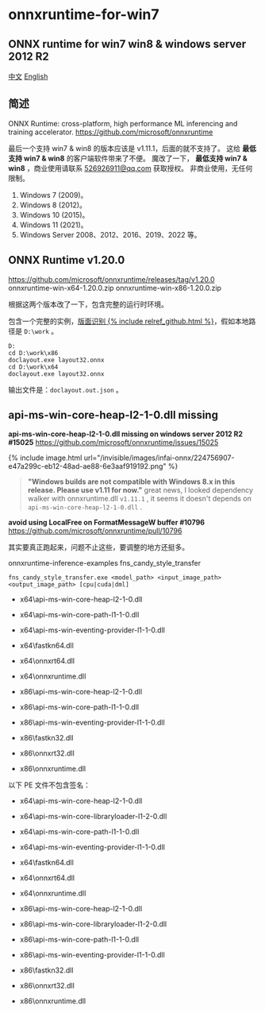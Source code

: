 # onnxruntime-for-win7

## ONNX runtime for win7 win8 & windows server 2012 R2

[中文]()
[English]()


## 简述

ONNX Runtime: cross-platform, high performance ML inferencing and training accelerator.
<https://github.com/microsoft/onnxruntime>

最后一个支持 win7 & win8 的版本应该是 v1.11.1，后面的就不支持了。
这给 **最低支持 win7 & win8** 的客户端软件带来了不便。
魔改了一下， **最低支持 win7 & win8** ，商业使用请联系 <526926911@qq.com> 获取授权。
非商业使用，无任何限制。

1. Windows 7 (2009)。
2. Windows 8 (2012)。
3. Windows 10 (2015)。
4. Windows 11 (2021)。
5. Windows Server 2008、2012、2016、2019、2022 等。


## ONNX Runtime v1.20.0

<https://github.com/microsoft/onnxruntime/releases/tag/v1.20.0>
onnxruntime-win-x64-1.20.0.zip
onnxruntime-win-x86-1.20.0.zip

根据这两个版本改了一下，包含完整的运行时环境。

包含一个完整的实例，[版面识别 {% include relref_github.html %}](https://github.com/opendatalab/DocLayout-YOLO)，假如本地路径是 `D:\work` 。
```
D:
cd D:\work\x86
doclayout.exe layout32.onnx
cd D:\work\x64
doclayout.exe layout32.onnx
```

输出文件是：`doclayout.out.json` 。


## api-ms-win-core-heap-l2-1-0.dll missing

**api-ms-win-core-heap-l2-1-0.dll missing on windows server 2012 R2 #15025**
<https://github.com/microsoft/onnxruntime/issues/15025>

{% include image.html url="/invisible/images/infai-onnx/224756907-e47a299c-eb12-48ad-ae88-6e3aaf919192.png" %}

> **"Windows builds are not compatible with Windows 8.x in this release. Please use v1.11 for now."**
> great news, I looked dependency walker with onnxruntime.dll `v1.11.1` , it seems it doesn't depends on `api-ms-win-core-heap-l2-1-0.dll` .

**avoid using LocalFree on FormatMessageW buffer #10796**
<https://github.com/microsoft/onnxruntime/pull/10796>

其实要真正跑起来，问题不止这些，要调整的地方还挺多。

onnxruntime-inference-examples
fns_candy_style_transfer

```
fns_candy_style_transfer.exe <model_path> <input_image_path> <output_image_path> [cpu|cuda|dml]
```

* x64\\api-ms-win-core-heap-l2-1-0.dll
* x64\\api-ms-win-core-path-l1-1-0.dll
* x64\\api-ms-win-eventing-provider-l1-1-0.dll
* x64\\fastkn64.dll
* x64\\onnxrt64.dll
* x64\\onnxruntime.dll

* x86\\api-ms-win-core-heap-l2-1-0.dll
* x86\\api-ms-win-core-path-l1-1-0.dll
* x86\\api-ms-win-eventing-provider-l1-1-0.dll
* x86\\fastkn32.dll
* x86\\onnxrt32.dll
* x86\\onnxruntime.dll

以下 PE 文件不包含签名：

* x64\\api-ms-win-core-heap-l2-1-0.dll
* x64\\api-ms-win-core-libraryloader-l1-2-0.dll
* x64\\api-ms-win-core-path-l1-1-0.dll
* x64\\api-ms-win-eventing-provider-l1-1-0.dll
* x64\\fastkn64.dll
* x64\\onnxrt64.dll
* x64\\onnxruntime.dll

* x86\\api-ms-win-core-heap-l2-1-0.dll
* x86\\api-ms-win-core-libraryloader-l1-2-0.dll
* x86\\api-ms-win-core-path-l1-1-0.dll
* x86\\api-ms-win-eventing-provider-l1-1-0.dll
* x86\\fastkn32.dll
* x86\\onnxrt32.dll
* x86\\onnxruntime.dll
